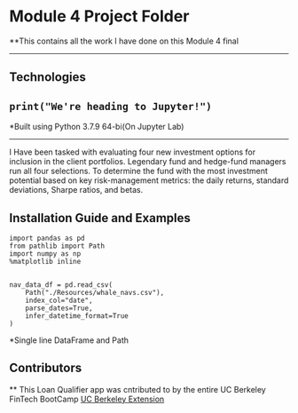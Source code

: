 # Module 4 Project Folder

**This contains all the work I have done on this Module 4 final

---

## Technologies 
`print("We're heading to Jupyter!")`
---
*Built using Python 3.7.9 64-bi(On Jupyter Lab)


---

I Have been tasked with evaluating four new investment options for inclusion in the client portfolios. Legendary fund and hedge-fund managers run all four selections. To determine the fund with the most investment potential based on key risk-management metrics: the daily returns, standard deviations, Sharpe ratios, and betas.


## Installation Guide and Examples

```
import pandas as pd
from pathlib import Path
import numpy as np
%matplotlib inline


nav_data_df = pd.read_csv(
    Path("./Resources/whale_navs.csv"), 
    index_col="date", 
    parse_dates=True, 
    infer_datetime_format=True
)
```
*Single line DataFrame and Path 


## Contributors

** This Loan Qualifier app was cntributed to by the entire UC Berkeley FinTech BootCamp 
[UC Berkeley Extension](https://bootcamp.berkeley.edu/fintech/)

